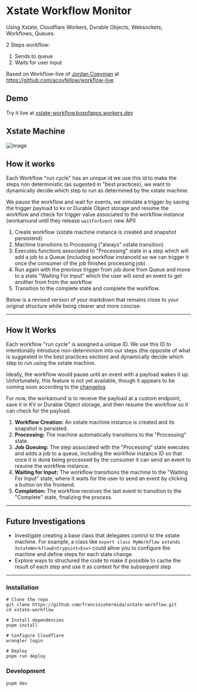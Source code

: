 # Xstate Workflow Monitor

Using Xstate, Cloudflare Workers, Durable Objects, Websockets, Workflows, Queues.

2 Steps workflow:
1. Sends to queue
2. Waits for user input

Based on Workflow-live of [Jordan Coeyman](https://x.com/acoyfellow) at https://github.com/acoyfellow/workflow-live

## Demo
Try it live at [xstate-workflow.boxofapps.workers.dev](https://xstate-workflow.boxofapps.workers.dev/)

## Xstate Machine

![image](https://github.com/user-attachments/assets/0d2c2ad6-99b4-4664-b025-1ccdb8e04859)

## How it works

Each Workflow "run cycle" has an unique id we use this id to make the steps non deterministic (as sugested in "best practices), we want to dynamically decide which step to run as determined by the xstate machine.

We pause the workflow and wait for events, we simulate a trigger by saving the trigger payload to kv or Durable Object storage and resume the workflow and check for trigger value associated to the workflow instance (workaround until they release `waitForEvent` new API)

1. Create workflow (xstate machine instance is created and snapshot persistend)
2. Machine transitions to Processing ("always" xstate transition)
3. Executes functions associated to "Processing" state in a step which will add a job to a Queue (including workflow instanceId so we can trigger it once the consumer of the job finishes processing job)
4. Run again with the previous trigger from job done from Queue and move to a state "Waiting For Input" which the user will send an event to get another from from the workflow
5. Transition to the complete state and complete the workflow.

Below is a revised version of your markdown that remains close to your original structure while being clearer and more concise:

---

## How It Works

Each workflow "run cycle" is assigned a unique ID. We use this ID to intentionally introduce non-determinism into our steps (the opposite of what is suggested in the best practices section) and dynamically decide which step to run using the xstate machine.

Ideally, the workflow would pause until an event with a payload wakes it up. Unfortunately, this feature is not yet available, though it appears to be coming soon according to the [changelog](https://developers.cloudflare.com/changelog/2025-01-15-workflows-more-steps/).

For now, the workaround is to receive the payload at a custom endpoint, save it in KV or Durable Object storage, and then resume the workflow so it can check for the payload.

1. **Workflow Creation:** An xstate machine instance is created and its snapshot is persisted.
2. **Processing:** The machine automatically transitions to the "Processing" state.
3. **Job Queuing:** The step associated with the "Processing" state executes and adds a job to a queue, including the workflow instance ID so that once it is done being processed by the consumer it can send an event to resume the workflow instance.
4. **Waiting for Input:** The workflow transitions the machine to the "Waiting For Input" state, where it waits for the user to send an event by clicking a button on the frontend.
5. **Completion:** The workflow receives the last event to transition to the "Complete" state, finalizing the process.

---

## Future Investigations

- Investigate creating a base class that delegates control to the xstate machine. For example, a class like `export class MyWorkflow extends XstateWorkflowEntrypoint<Env>` could allow you to configure the machine and define steps for each state change.
- Explore ways to structured the code to make it possible to cache the result of each step and use it as context for the subsequent step

---

### Installation

```
# Clone the repo
git clone https://github.com/franciscohermida/xstate-workflow.git
cd xstate-workflow

# Install dependencies 
pnpm install

# Configure Cloudflare
wrangler login

# Deploy
pnpm run deploy
```

### Development

```
pnpm dev
```
